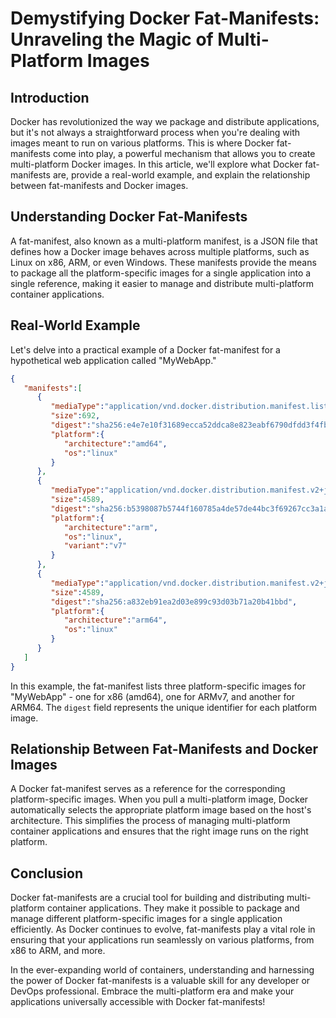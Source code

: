 # Demystifying Docker Fat-Manifests: Unraveling the Magic of Multi-Platform Images

## Introduction

Docker has revolutionized the way we package and distribute applications, but it's not always a straightforward process when you're dealing with images meant to run on various platforms. This is where Docker fat-manifests come into play, a powerful mechanism that allows you to create multi-platform Docker images. In this article, we'll explore what Docker fat-manifests are, provide a real-world example, and explain the relationship between fat-manifests and Docker images.

## Understanding Docker Fat-Manifests

A fat-manifest, also known as a multi-platform manifest, is a JSON file that defines how a Docker image behaves across multiple platforms, such as Linux on x86, ARM, or even Windows. These manifests provide the means to package all the platform-specific images for a single application into a single reference, making it easier to manage and distribute multi-platform container applications.

## Real-World Example

Let's delve into a practical example of a Docker fat-manifest for a hypothetical web application called "MyWebApp."

```json
{
   "manifests":[
      {
         "mediaType":"application/vnd.docker.distribution.manifest.list.v2+json",
         "size":692,
         "digest":"sha256:e4e7e10f31689ecca52ddca8e823eabf6790dfdd3f4fb03f786f1b1a17f57a0d",
         "platform":{
            "architecture":"amd64",
            "os":"linux"
         }
      },
      {
         "mediaType":"application/vnd.docker.distribution.manifest.v2+json",
         "size":4589,
         "digest":"sha256:b5398087b5744f160785a4de57de44bc3f69267cc3a1a4b61a00c3f4a0e42f",
         "platform":{
            "architecture":"arm",
            "os":"linux",
            "variant":"v7"
         }
      },
      {
         "mediaType":"application/vnd.docker.distribution.manifest.v2+json",
         "size":4589,
         "digest":"sha256:a832eb91ea2d03e899c93d03b71a20b41bbd",
         "platform":{
            "architecture":"arm64",
            "os":"linux"
         }
      }
   ]
}
```

In this example, the fat-manifest lists three platform-specific images for "MyWebApp" - one for x86 (amd64), one for ARMv7, and another for ARM64. The `digest` field represents the unique identifier for each platform image.

## Relationship Between Fat-Manifests and Docker Images

A Docker fat-manifest serves as a reference for the corresponding platform-specific images. When you pull a multi-platform image, Docker automatically selects the appropriate platform image based on the host's architecture. This simplifies the process of managing multi-platform container applications and ensures that the right image runs on the right platform.

## Conclusion

Docker fat-manifests are a crucial tool for building and distributing multi-platform container applications. They make it possible to package and manage different platform-specific images for a single application efficiently. As Docker continues to evolve, fat-manifests play a vital role in ensuring that your applications run seamlessly on various platforms, from x86 to ARM, and more.

In the ever-expanding world of containers, understanding and harnessing the power of Docker fat-manifests is a valuable skill for any developer or DevOps professional. Embrace the multi-platform era and make your applications universally accessible with Docker fat-manifests!
